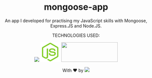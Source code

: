 <h1 align="center">mongoose-app</h1> 

<p align="center">An app I developed for practising my JavaScript skills with Mongoose, Express.JS and Node.JS.</p>

<div align="center">
  
TECHNOLOGIES USED:


<a target="_blank" href="https://developer.mozilla.org/en-US/docs/Web/JavaScript"><img src="https://upload.wikimedia.org/wikipedia/commons/thumb/6/6a/JavaScript-logo.png/64px-JavaScript-logo.png" /></a>
<a href="https://nodejs.org/"><img src="https://raw.githubusercontent.com/devicons/devicon/master/icons/nodejs/nodejs-original.svg" style="width: 64px; height: 64px;" /></a>
<a href="https://www.mongodb.com/brand-resources"><img src="https://upload.wikimedia.org/wikipedia/commons/thumb/9/93/MongoDB_Logo.svg/2560px-MongoDB_Logo.svg.png" style="width: 184px; height: 64px;" /></a> 

</div>


<p align="center">With ❤ by <img src=https://img.shields.io/badge/-dotExtension-black /> <p/>
